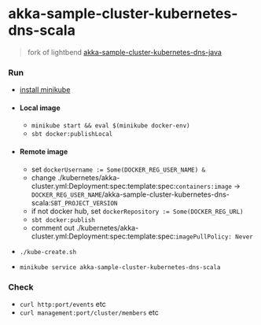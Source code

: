 # akka-sample-cluster-kubernetes-dns-scala
> fork of lightbend [akka-sample-cluster-kubernetes-dns-java](https://github.com/akka/akka-sample-cluster-kubernetes-dns-java)
### Run
- [install minikube](https://kubernetes.io/docs/tasks/tools/install-minikube/)
- #### Local image 
  - `minikube start && eval $(minikube docker-env) `
  - `sbt docker:publishLocal`
- #### Remote image
  - set `dockerUsername := Some(DOCKER_REG_USER_NAME) & ` 
  - change ./kubernetes/akka-cluster.yml:Deployment:spec:template:spec:`containers:image` -> `DOCKER_REG_USER_NAME`/akka-sample-cluster-kubernetes-dns-scala:`SBT_PROJECT_VERSION`
  - if not docker hub, set `dockerRepository := Some(DOCKER_REG_URL)`
  - `sbt docker:publish`
  - comment out ./kubernetes/akka-cluster.yml:Deployment:spec:template:spec:`imagePullPolicy: Never`
  
  
- `./kube-create.sh`
- `minikube service akka-sample-cluster-kubernetes-dns-scala`

### Check 
- `curl http:port/events` etc
- `curl management:port/cluster/members` etc

